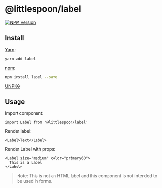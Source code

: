 # @littlespoon/label

[![NPM version](https://img.shields.io/npm/v/@littlespoon/label.svg)](https://www.npmjs.com/package/@littlespoon/label)

## Install

[Yarn](https://yarnpkg.com/package/label):

```sh
yarn add label
```

[npm](https://www.npmjs.com/package/label):

```sh
npm install label --save
```

[UNPKG](https://unpkg.com/browse/label/)

## Usage

Import component:

```tsx
import Label from '@littlespoon/label'
```

Render label:

```tsx
<Label>Text</Label>
```

Render Label with props:

```tsx
<Label size="medium" color="primary60">
  This is a Label
</Label>
```

> Note: This is not an HTML label and this component is not intended to be used in forms.

